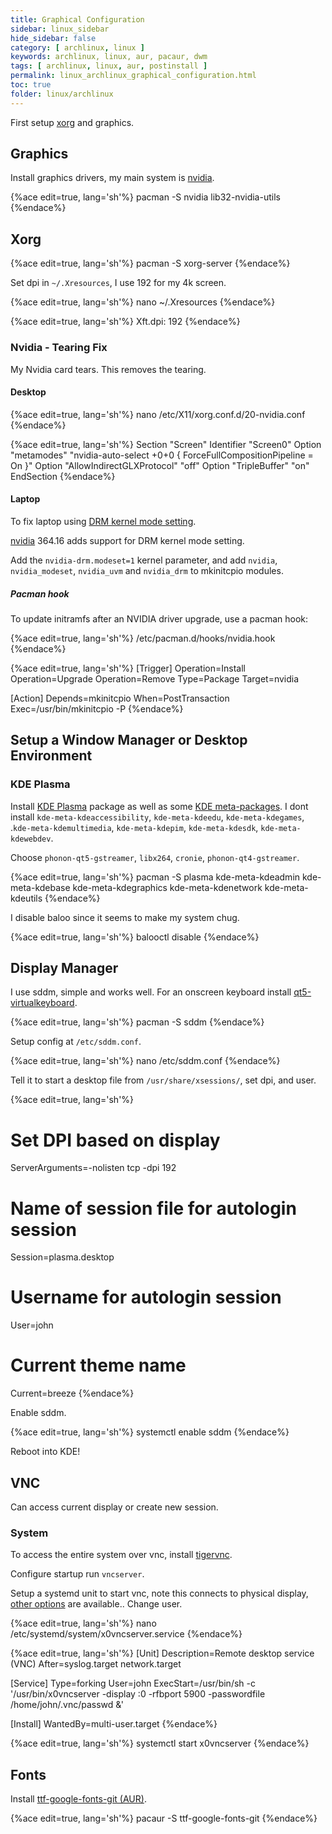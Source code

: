 ```yaml
---
title: Graphical Configuration
sidebar: linux_sidebar
hide_sidebar: false
category: [ archlinux, linux ]
keywords: archlinux, linux, aur, pacaur, dwm
tags: [ archlinux, linux, aur, postinstall ]
permalink: linux_archlinux_graphical_configuration.html
toc: true
folder: linux/archlinux
---
```


First setup [xorg](https://wiki.archlinux.org/index.php/Xorg) and graphics.

## Graphics

Install graphics drivers, my main system is [nvidia](https://wiki.archlinux.org/index.php/NVIDIA).

{%ace edit=true, lang='sh'%}
pacman -S nvidia lib32-nvidia-utils
{%endace%}

## Xorg

{%ace edit=true, lang='sh'%}
pacman -S xorg-server
{%endace%}

Set dpi in ```~/.Xresources```, I use 192 for my 4k screen.

{%ace edit=true, lang='sh'%}
nano ~/.Xresources
{%endace%}

{%ace edit=true, lang='sh'%}
Xft.dpi: 192
{%endace%}

### Nvidia - Tearing Fix

My Nvidia card tears. This removes the tearing.

#### Desktop

{%ace edit=true, lang='sh'%}
nano /etc/X11/xorg.conf.d/20-nvidia.conf
{%endace%}

{%ace edit=true, lang='sh'%}
Section "Screen"
    Identifier     "Screen0"
    Option         "metamodes" "nvidia-auto-select +0+0 { ForceFullCompositionPipeline = On }"
    Option         "AllowIndirectGLXProtocol" "off"
    Option         "TripleBuffer" "on"
EndSection
{%endace%}

#### Laptop

To fix laptop using [DRM kernel mode setting](https://wiki.archlinux.org/index.php/NVIDIA#DRM_kernel_mode_setting).

[nvidia](https://www.archlinux.org/packages/?name=nvidia) 364.16 adds support for DRM kernel mode setting.

Add the ```nvidia-drm.modeset=1``` kernel parameter, and add ```nvidia```, ```nvidia_modeset```, ```nvidia_uvm``` and ```nvidia_drm``` to mkinitcpio modules.

##### Pacman hook

To update initramfs after an NVIDIA driver upgrade, use a pacman hook:

{%ace edit=true, lang='sh'%}
/etc/pacman.d/hooks/nvidia.hook
{%endace%}

{%ace edit=true, lang='sh'%}
[Trigger]
Operation=Install
Operation=Upgrade
Operation=Remove
Type=Package
Target=nvidia

[Action]
Depends=mkinitcpio
When=PostTransaction
Exec=/usr/bin/mkinitcpio -P
{%endace%}

## Setup a Window Manager or Desktop Environment

### KDE Plasma

Install [KDE Plasma](https://www.archlinux.org/groups/x86_64/plasma/) package as well as some [KDE meta-packages](https://www.archlinux.org/packages/?name=kde-applications-meta). I dont install ```kde-meta-kdeaccessibility```, ```kde-meta-kdeedu```, ```kde-meta-kdegames```, .```kde-meta-kdemultimedia```, ```kde-meta-kdepim```, ```kde-meta-kdesdk```, ```kde-meta-kdewebdev```.

Choose ```phonon-qt5-gstreamer```, ```libx264```, ```cronie```, ```phonon-qt4-gstreamer```.

{%ace edit=true, lang='sh'%}
pacman -S plasma kde-meta-kdeadmin kde-meta-kdebase kde-meta-kdegraphics kde-meta-kdenetwork kde-meta-kdeutils
{%endace%}

I disable baloo since it seems to make my system chug.

{%ace edit=true, lang='sh'%}
balooctl disable
{%endace%}

## Display Manager

I use sddm, simple and works well. For an onscreen keyboard install [qt5-virtualkeyboard](https://www.archlinux.org/packages/extra/x86_64/qt5-virtualkeyboard/).

{%ace edit=true, lang='sh'%}
pacman -S sddm
{%endace%}

Setup config at ```/etc/sddm.conf```.

{%ace edit=true, lang='sh'%}
nano /etc/sddm.conf
{%endace%}

Tell it to start a desktop file from ```/usr/share/xsessions/```, set dpi, and user.

{%ace edit=true, lang='sh'%}
# Set DPI based on display
ServerArguments=-nolisten tcp -dpi 192

# Name of session file for autologin session
Session=plasma.desktop

# Username for autologin session
User=john

# Current theme name
Current=breeze
{%endace%}

Enable sddm.

{%ace edit=true, lang='sh'%}
systemctl enable sddm
{%endace%}

Reboot into KDE!

## VNC

Can access current display or create new session.

### System

To access the entire system over vnc, install [tigervnc](https://www.archlinux.org/packages/?name=tigervnc).

Configure startup run ```vncserver```.

Setup a systemd unit to start vnc, note this connects to physical display, [other options]() are available.. Change user.

{%ace edit=true, lang='sh'%}
nano /etc/systemd/system/x0vncserver.service
{%endace%}

{%ace edit=true, lang='sh'%}
[Unit]
Description=Remote desktop service (VNC)
After=syslog.target network.target

[Service]
Type=forking
User=john
ExecStart=/usr/bin/sh -c '/usr/bin/x0vncserver -display :0 -rfbport 5900 -passwordfile /home/john/.vnc/passwd &'

[Install]
WantedBy=multi-user.target
{%endace%}

{%ace edit=true, lang='sh'%}
systemctl start x0vncserver
{%endace%}

## Fonts

Install [ttf-google-fonts-git (AUR)](https://aur.archlinux.org/packages/ttf-google-fonts-git/).

{%ace edit=true, lang='sh'%}
pacaur -S ttf-google-fonts-git
{%endace%}
